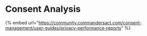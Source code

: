 # Consent Analysis

{% embed url="https://community.commandersact.com/consent-management/user-guides/privacy-performance-reports" %}
